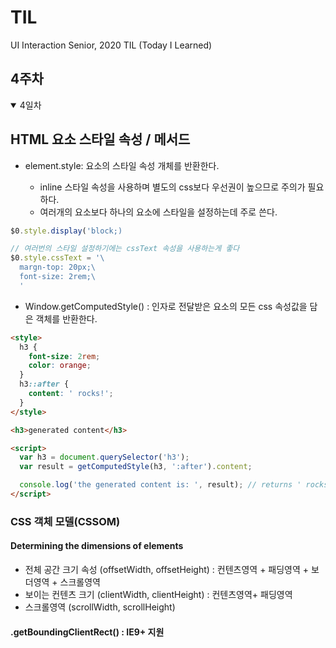 # TIL

UI Interaction Senior, 2020 TIL (Today I Learned)

## 4주차

<details open>

<summary>4일차</summary>

## HTML 요소 스타일 속성 / 메서드

- element.style: 요소의 스타일 속성 개체를 반환한다.

  - inline 스타일 속성을 사용하며 별도의 css보다 우선권이 높으므로 주의가 필요하다.
  - 여러개의 요소보다 하나의 요소에 스타일을 설정하는데 주로 쓴다.

```js
$0.style.display('block;)

// 여러번의 스타일 설정하기에는 cssText 속성을 사용하는게 좋다
$0.style.cssText = '\
  margn-top: 20px;\
  font-size: 2rem;\
  '
```

- Window.getComputedStyle() : 인자로 전달받은 요소의 모든 css 속성값을 담은 객체를 반환한다.

```html
<style>
  h3 {
    font-size: 2rem;
    color: orange;
  }
  h3::after {
    content: ' rocks!';
  }
</style>

<h3>generated content</h3>

<script>
  var h3 = document.querySelector('h3');
  var result = getComputedStyle(h3, ':after').content;

  console.log('the generated content is: ', result); // returns ' rocks!'
</script>
```

### CSS 객체 모델(CSSOM)

#### Determining the dimensions of elements

- 전체 공간 크기 속성 (offsetWidth, offsetHeight) : 컨텐츠영역 + 패딩영역 + 보더영역 + 스크롤영역
- 보이는 컨텐츠 크기 (clientWidth, clientHeight) : 컨텐츠영역+ 패딩영역
- 스크롤영역 (scrollWidth, scrollHeight)

#### .getBoundingClientRect() : IE9+ 지원

</details>
